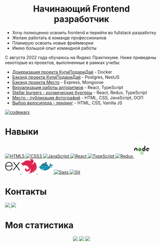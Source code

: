 <h1 align="center">Начинающий Frontend разработчик</h1>

<ul>
 <li>Хочу полноценно освоить frontend и перейти во fullstack разработку</li>
 <li>Желаю работать в команде профессионалов</li>
 <li>Планирую освоить новые фреймворки</li>
 <li>Имею большой опыт командной работы</li>
</ul>

<p>С августа 2022 года обучаюсь на Яндекс Практикуме. Ниже приведены некоторые из проектов, выполненные в рамках учебы:
  <ul>
      <li><a href="https://github.com/ArturKaramov/web-plus-docker-and-compose">Докеризация проекта КупиПодариДай</a> - Docker</li>
      <li><a href="https://github.com/ArturKaramov/kupipodariday-backend">Бэкэнд проекта КупиПодариДай</a> - Postgres, NestJS</li>
      <li><a href="https://github.com/ArturKaramov/mesto-project-plus">Бэкэнд проекта Место</a> - Express, Mongoose</li>
      <li><a href="https://github.com/ArturKaramov/algososh">Визуализация работы алгоритмов</a> - React, TypeScript</li>
      <li><a href="https://github.com/ArturKaramov/react-burger">Stellar burgers - космические бургеры</a>
        - React, Redux, TypeScript
      </li>
      <li><a href="https://github.com/ArturKaramov/mesto-project">Место - публикация фотографий</a>
        - HTML, CSS, JavaScript, ООП
      </li>
      <li><a href="https://github.com/ArturKaramov/choose-a-bike">Выбор велосипеда - лендинг</a> - HTML, CSS, Vanilla JS
      </li>
    </ul>
</p>

[![codewars](https://www.codewars.com/users/ArturKaramov/badges/large)](https://www.codewars.com/users/ArturKaramov)

# Навыки

<p align="left">
  <a href="https://developer.mozilla.org/en-US/docs/Glossary/HTML5" target="_blank" rel="noreferrer">
    <img src="https://cdn.jsdelivr.net/gh/devicons/devicon/icons/html5/html5-original.svg" width="50" height="50" alt="HTML5" />
  </a>
  <a href="https://www.w3.org/TR/CSS/#css" target="_blank" rel="noreferrer">
    <img src="https://cdn.jsdelivr.net/gh/devicons/devicon/icons/css3/css3-original.svg" width="50" height="50" alt="CSS3" />
  </a>
  <a href="https://developer.mozilla.org/en-US/docs/Web/JavaScript" target="_blank" rel="noreferrer">
    <img src="https://cdn.jsdelivr.net/gh/devicons/devicon/icons/javascript/javascript-original.svg" width="50" height="50" alt="JavaScript" />
  </a>
  <a href="https://reactjs.org/" target="_blank" rel="noreferrer">
    <img src="https://cdn.jsdelivr.net/gh/devicons/devicon/icons/react/react-original.svg" width="50" height="50" alt="React" />
  </a>
  <a href="https://www.typescriptlang.org/" target="_blank" rel="noreferrer">
    <img src="https://cdn.jsdelivr.net/gh/devicons/devicon/icons/typescript/typescript-original.svg" width="50" height="50" alt="TypeScript" />
  </a>
  <a href="https://redux.js.org/" target="_blank" rel="noreferrer">
    <img src="https://cdn.jsdelivr.net/gh/devicons/devicon/icons/redux/redux-original.svg" width="50" height="50" alt="Redux" />
  </a>
  <a href="https://nodejs.org/" target="_blank" rel="noreferrer">
    <img src="https://github.com/devicons/devicon/blob/master/icons/nodejs/nodejs-original-wordmark.svg" width="50" height="50" alt="NodeJS" />
  </a>
  <a href="https://expressjs.com/" target="_blank" rel="noreferrer">
    <img src="https://github.com/devicons/devicon/blob/master/icons/express/express-original.svg" width="50" height="50" alt="Express" />
  </a>
 <a href="https://nestjs.com/" target="_blank" rel="noreferrer">
    <img src="https://github.com/devicons/devicon/blob/master/icons/nestjs/nestjs-plain.svg" width="50" height="50" alt="NestJS" />
  </a>
 <a href="https://www.docker.com/" target="_blank" rel="noreferrer">
    <img src="https://github.com/devicons/devicon/blob/master/icons/docker/docker-original.svg" width="50" height="50" alt="Docker" />
  </a>
  <a href="https://sass-lang.com/" target="_blank" rel="noreferrer">
    <img src="https://cdn.jsdelivr.net/gh/devicons/devicon/icons/sass/sass-original.svg" width="50" height="50" alt="Sass" />
  </a>
  <a href="https://git-scm.com/" target="_blank" rel="noreferrer">
    <img src="https://cdn.jsdelivr.net/gh/devicons/devicon/icons/git/git-original.svg" width="50" height="50" alt="Git" />
  </a>
</p>

# Контакты

<a href="https://t.me/Karamyslo">
  <img src="https://img.shields.io/badge/Telegram-2CA5E0?style=for-the-badge&logo=telegram&logoColor=white" height="30">
</a>
<a href="mailto:karamov.13@gmail.com">
  <img src="https://img.shields.io/badge/Mail-red?logo=gmail&logoColor=white&style=for-the-badge" height="30">
</a>

# Моя статистика

<div align="center">
  <img src="http://github-profile-summary-cards.vercel.app/api/cards/profile-details?username=ArturKaramov&theme=react" />
  <img src="http://github-profile-summary-cards.vercel.app/api/cards/repos-per-language?username=ArturKaramov&theme=react" />
  <img src="http://github-profile-summary-cards.vercel.app/api/cards/stats?username=ArturKaramov&theme=react" />
</div>
